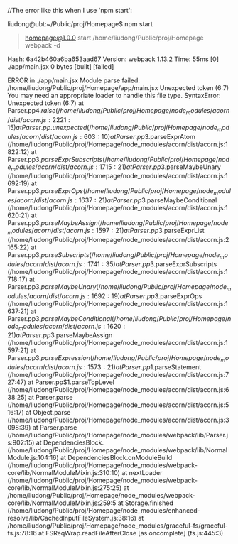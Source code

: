 //The error like this when I use 'npm start':

liudong@ubt:~/Public/proj/Homepage$ npm start

> homepage@1.0.0 start /home/liudong/Public/proj/Homepage
> webpack -d

Hash: 6a42b460a6ba653aad67
Version: webpack 1.13.2
Time: 55ms
   [0] ./app/main.jsx 0 bytes [built] [failed]

ERROR in ./app/main.jsx
Module parse failed: /home/liudong/Public/proj/Homepage/app/main.jsx Unexpected token (6:7)
You may need an appropriate loader to handle this file type.
SyntaxError: Unexpected token (6:7)
    at Parser.pp$4.raise (/home/liudong/Public/proj/Homepage/node_modules/acorn/dist/acorn.js:2221:15)
    at Parser.pp.unexpected (/home/liudong/Public/proj/Homepage/node_modules/acorn/dist/acorn.js:603:10)
    at Parser.pp$3.parseExprAtom (/home/liudong/Public/proj/Homepage/node_modules/acorn/dist/acorn.js:1822:12)
    at Parser.pp$3.parseExprSubscripts (/home/liudong/Public/proj/Homepage/node_modules/acorn/dist/acorn.js:1715:21)
    at Parser.pp$3.parseMaybeUnary (/home/liudong/Public/proj/Homepage/node_modules/acorn/dist/acorn.js:1692:19)
    at Parser.pp$3.parseExprOps (/home/liudong/Public/proj/Homepage/node_modules/acorn/dist/acorn.js:1637:21)
    at Parser.pp$3.parseMaybeConditional (/home/liudong/Public/proj/Homepage/node_modules/acorn/dist/acorn.js:1620:21)
    at Parser.pp$3.parseMaybeAssign (/home/liudong/Public/proj/Homepage/node_modules/acorn/dist/acorn.js:1597:21)
    at Parser.pp$3.parseExprList (/home/liudong/Public/proj/Homepage/node_modules/acorn/dist/acorn.js:2165:22)
    at Parser.pp$3.parseSubscripts (/home/liudong/Public/proj/Homepage/node_modules/acorn/dist/acorn.js:1741:35)
    at Parser.pp$3.parseExprSubscripts (/home/liudong/Public/proj/Homepage/node_modules/acorn/dist/acorn.js:1718:17)
    at Parser.pp$3.parseMaybeUnary (/home/liudong/Public/proj/Homepage/node_modules/acorn/dist/acorn.js:1692:19)
    at Parser.pp$3.parseExprOps (/home/liudong/Public/proj/Homepage/node_modules/acorn/dist/acorn.js:1637:21)
    at Parser.pp$3.parseMaybeConditional (/home/liudong/Public/proj/Homepage/node_modules/acorn/dist/acorn.js:1620:21)
    at Parser.pp$3.parseMaybeAssign (/home/liudong/Public/proj/Homepage/node_modules/acorn/dist/acorn.js:1597:21)
    at Parser.pp$3.parseExpression (/home/liudong/Public/proj/Homepage/node_modules/acorn/dist/acorn.js:1573:21)
    at Parser.pp$1.parseStatement (/home/liudong/Public/proj/Homepage/node_modules/acorn/dist/acorn.js:727:47)
    at Parser.pp$1.parseTopLevel (/home/liudong/Public/proj/Homepage/node_modules/acorn/dist/acorn.js:638:25)
    at Parser.parse (/home/liudong/Public/proj/Homepage/node_modules/acorn/dist/acorn.js:516:17)
    at Object.parse (/home/liudong/Public/proj/Homepage/node_modules/acorn/dist/acorn.js:3098:39)
    at Parser.parse (/home/liudong/Public/proj/Homepage/node_modules/webpack/lib/Parser.js:902:15)
    at DependenciesBlock.<anonymous> (/home/liudong/Public/proj/Homepage/node_modules/webpack/lib/NormalModule.js:104:16)
    at DependenciesBlock.onModuleBuild (/home/liudong/Public/proj/Homepage/node_modules/webpack-core/lib/NormalModuleMixin.js:310:10)
    at nextLoader (/home/liudong/Public/proj/Homepage/node_modules/webpack-core/lib/NormalModuleMixin.js:275:25)
    at /home/liudong/Public/proj/Homepage/node_modules/webpack-core/lib/NormalModuleMixin.js:259:5
    at Storage.finished (/home/liudong/Public/proj/Homepage/node_modules/enhanced-resolve/lib/CachedInputFileSystem.js:38:16)
    at /home/liudong/Public/proj/Homepage/node_modules/graceful-fs/graceful-fs.js:78:16
    at FSReqWrap.readFileAfterClose [as oncomplete] (fs.js:445:3)
